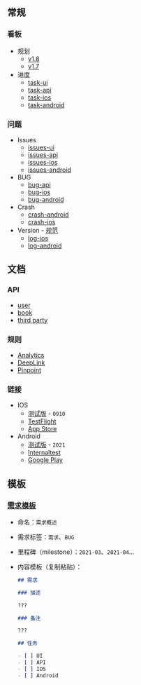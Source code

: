 ## 常规

### 看板

- 规划
  - [v1.8](https://github.com/bookey-dev/bookey.requirement/projects/13)
  - [v1.7](https://github.com/bookey-dev/bookey.requirement/projects/12)
- 进度
  - [task-ui](https://github.com/orgs/bookey-dev/projects/17)
  - [task-api](https://github.com/orgs/bookey-dev/projects/16)
  - [task-ios](https://github.com/orgs/bookey-dev/projects/15)
  - [task-android](https://github.com/orgs/bookey-dev/projects/14)

### 问题

- Issues
  - [issues-ui](https://github.com/bookey-dev/bookey.ui/issues)
  - [issues-api](https://github.com/bookey-dev/bookey.api/issues)
  - [issues-ios](https://github.com/bookey-dev/bookey.ios/issues)
  - [issues-android](https://github.com/bookey-dev/bookey.android/issues)
- BUG
  - [bug-api](https://github.com/bookey-dev/bookey.requirement/labels/Bug%3A%20API) 
  - [bug-ios](https://github.com/bookey-dev/bookey.requirement/labels/Bug%3A%20IOS)
  - [bug-android](https://github.com/bookey-dev/bookey.requirement/labels/Bug%3A%20Android)
- Crash  
  - [crash-android](https://github.com/bookey-dev/bookey.requirement/issues/124)
  - [crash-ios](https://github.com/bookey-dev/bookey.requirement/issues/146)
- Version - [规范](docs/process-specification.md#版本发布)
  - [log-ios](https://github.com/bookey-dev/bookey.requirement/labels/Releases%3A%20IOS)
  - [log-android](https://github.com/bookey-dev/bookey.requirement/labels/Releases%3A%20Android)

## 文档

### API

- [user](https://dev.bookey.app:8081/swagger-ui.html)
- [book](https://dev.bookey.app:8082/swagger-ui.html)
- [third party](https://dev.bookey.app:8083/swagger-ui.html)

### 规则

- [Analytics](https://github.com/bookey-dev/bookey.docs/wiki/Analytics)
- [DeepLink](https://github.com/bookey-dev/bookey.docs/wiki/DeepLink)
- [Pinpoint](https://github.com/bookey-dev/bookey.docs/wiki/Pinpoint)

### 链接

- IOS
  - [测试版](https://www.pgyer.com/o9So) - `0910`
  - [TestFlight](https://apps.apple.com/cn/app/testflight/id899247664)
  - [App Store](https://apps.apple.com/cn/app/id1490069864)
- Android
  - [测试版](https://www.pgyer.com/C5re) - `2021`
  - [Internaltest](https://play.google.com/apps/internaltest/4700196513230198982)
  - [Google Play](https://play.google.com/store/apps/details?id=app.bookey)


## 模板

### [需求模板](https://github.com/bookey-dev/bookey.requirement/issues/new/choose)

- 命名：`需求概述`
- 需求标签：`需求`、`BUG`
- 里程碑（milestone）：`2021-03`、`2021-04`...
- 内容模板（复制粘贴）：

  ```md
  ## 需求

  ### 描述

  ???

  ### 备注

  ???

  ## 任务

  - [ ] UI
  - [ ] API
  - [ ] IOS
  - [ ] Android

  ```
